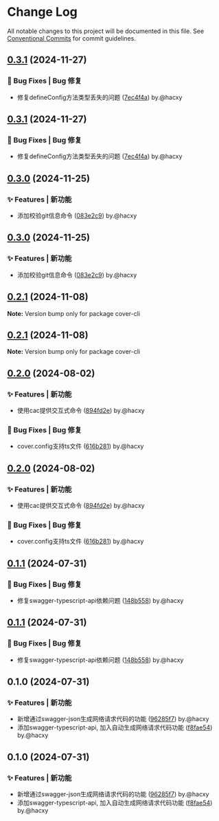 # Change Log

All notable changes to this project will be documented in this file.
See [Conventional Commits](https://conventionalcommits.org) for commit guidelines.

## [0.3.1](https://github.com/coverjs/cover-cli/compare/v0.3.0...v0.3.1) (2024-11-27)

### 🐛 Bug Fixes | Bug 修复

* 修复defineConfig方法类型丢失的问题 ([7ec4f4a](https://github.com/coverjs/cover-cli/commit/7ec4f4a3c41abe74210742b6004ce1c19763754a)) by.@hacxy

## [0.3.1](https://github.com/coverjs/cover-cli/compare/v0.3.0...v0.3.1) (2024-11-27)

### 🐛 Bug Fixes | Bug 修复

* 修复defineConfig方法类型丢失的问题 ([7ec4f4a](https://github.com/coverjs/cover-cli/commit/7ec4f4a3c41abe74210742b6004ce1c19763754a)) by.@hacxy

## [0.3.0](https://github.com/coverjs/cover-cli/compare/v0.2.1...v0.3.0) (2024-11-25)

### ✨ Features | 新功能

* 添加校验git信息命令 ([083e2c9](https://github.com/coverjs/cover-cli/commit/083e2c9bf9fde914d43ef20317869505ad6bf356)) by.@hacxy

## [0.3.0](https://github.com/coverjs/cover-cli/compare/v0.2.1...v0.3.0) (2024-11-25)

### ✨ Features | 新功能

* 添加校验git信息命令 ([083e2c9](https://github.com/coverjs/cover-cli/commit/083e2c9bf9fde914d43ef20317869505ad6bf356)) by.@hacxy

## [0.2.1](https://github.com/coverjs/cover-cli/compare/v0.2.0...v0.2.1) (2024-11-08)

**Note:** Version bump only for package cover-cli

## [0.2.1](https://github.com/coverjs/cover-cli/compare/v0.2.0...v0.2.1) (2024-11-08)

**Note:** Version bump only for package cover-cli

## [0.2.0](https://github.com/coverjs/cover-cli/compare/v0.1.1...v0.2.0) (2024-08-02)

### ✨ Features | 新功能

* 使用cac提供交互式命令 ([894fd2e](https://github.com/coverjs/cover-cli/commit/894fd2e73a143dd3f6e67d9571bc2706bc68ed12)) by.@hacxy

### 🐛 Bug Fixes | Bug 修复

* cover.config支持ts文件 ([616b281](https://github.com/coverjs/cover-cli/commit/616b28198060889c496a9996de479659f976ab67)) by.@hacxy

## [0.2.0](https://github.com/coverjs/cover-cli/compare/v0.1.1...v0.2.0) (2024-08-02)

### ✨ Features | 新功能

* 使用cac提供交互式命令 ([894fd2e](https://github.com/coverjs/cover-cli/commit/894fd2e73a143dd3f6e67d9571bc2706bc68ed12)) by.@hacxy

### 🐛 Bug Fixes | Bug 修复

* cover.config支持ts文件 ([616b281](https://github.com/coverjs/cover-cli/commit/616b28198060889c496a9996de479659f976ab67)) by.@hacxy

## [0.1.1](https://github.com/coverjs/cover-cli/compare/v0.1.0...v0.1.1) (2024-07-31)

### 🐛 Bug Fixes | Bug 修复

* 修复swagger-typescript-api依赖问题 ([148b558](https://github.com/coverjs/cover-cli/commit/148b558a3cc0eeb6d129476443a53d01fdfa52ae)) by.@hacxy

## [0.1.1](https://github.com/coverjs/cover-cli/compare/v0.1.0...v0.1.1) (2024-07-31)

### 🐛 Bug Fixes | Bug 修复

* 修复swagger-typescript-api依赖问题 ([148b558](https://github.com/coverjs/cover-cli/commit/148b558a3cc0eeb6d129476443a53d01fdfa52ae)) by.@hacxy

## 0.1.0 (2024-07-31)

### ✨ Features | 新功能

* 新增通过swagger-json生成网络请求代码的功能 ([96285f7](https://github.com/coverjs/cover-cli/commit/96285f7ab6c120188f0813441749637c354f8fbb)) by.@hacxy
* 添加swagger-typescript-api, 加入自动生成网络请求代码功能 ([f8fae54](https://github.com/coverjs/cover-cli/commit/f8fae54ed4e26aeece5bc637630071dcf20e0ede)) by.@hacxy

## 0.1.0 (2024-07-31)

### ✨ Features | 新功能

* 新增通过swagger-json生成网络请求代码的功能 ([96285f7](https://github.com/coverjs/cover-cli/commit/96285f7ab6c120188f0813441749637c354f8fbb)) by.@hacxy
* 添加swagger-typescript-api, 加入自动生成网络请求代码功能 ([f8fae54](https://github.com/coverjs/cover-cli/commit/f8fae54ed4e26aeece5bc637630071dcf20e0ede)) by.@hacxy
